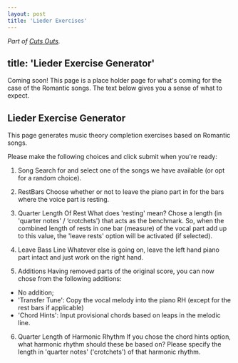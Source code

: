 ```yaml
---
layout: post
title: 'Lieder Exercises'
---
```


_Part of [Cuts Outs](/cut-outs)._

title: 'Lieder Exercise Generator'
---

Coming soon! This page is a place holder page for what's coming for the case of the Romantic songs.
The text below gives you a sense of what to expect.

## Lieder Exercise Generator

This page generates music theory completion exercises based on Romantic songs.

Please make the following choices and click submit when you're ready:

1. Song
Search for and select one of the songs we have available (or opt for a random choice).

2. RestBars
Choose whether or not to leave the piano part in for the bars where the voice part is resting.

3. Quarter Length Of Rest
What does 'resting' mean? Chose a length (in 'quarter notes' / ‘crotchets') that acts as the benchmark. So, when the combined length of rests in one bar (measure) of the vocal part add up to this value, the 'leave rests' option will be activated (if selected).

4. Leave Bass Line
Whatever else is going on, leave the left hand piano part intact and just work on the right hand.

5. Additions
Having removed parts of the original score, you can now chose from the following additions:
- No addition;
- 'Transfer Tune': Copy the vocal melody into the piano RH (except for the rest bars if applicable)
- 'Chord Hints': Input provisional chords based on leaps in the melodic line.

6. Quarter Length of Harmonic Rhythm
If you chose the chord hints option, what harmonic rhythm should these be based on?
Please specify the length in 'quarter notes' ('crotchets') of that harmonic rhythm.
